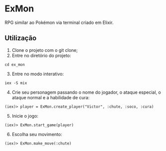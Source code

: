 # ExMon

RPG similar ao Pokémon via terminal criado em Elixir.

## Utilização

  1. Clone o projeto com o git clone;
  2. Entre no diretório do projeto:
  ```console
  cd ex_mon
  ```
  3. Entre no modo interativo:
  ```console
  iex -S mix
  ```
  4. Crie seu personagem passando o nome do jogador, o ataque especial, o ataque normal e a habilidade de cura:
  ```console
  (iex)> player = ExMon.create_player("Victor", :chute, :soco, :cura)
  ```
  5. Inicie o jogo:
  ```console
  (iex)> ExMon.start_game(player)
  ```
  6. Escolha seu movimento:
  ```console
  (iex)> ExMon.make_move(:chute)
  ```
